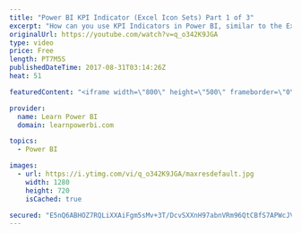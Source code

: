 ```yaml
---
title: "Power BI KPI Indicator (Excel Icon Sets) Part 1 of 3"
excerpt: "How can you use KPI Indicators in Power BI, similar to the Excel Conditional Formatting Icon Sets? In this video I show you the first approach - Using DAX Measures. **SUBSCRIBE to my channel to be notified as soon as new videos go live https://goo.gl/NdfdVH ** ----------------------------------------------------------------------"
originalUrl: https://youtube.com/watch?v=q_o342K9JGA
type: video
price: Free
length: PT7M5S
publishedDateTime: 2017-08-31T03:14:26Z
heat: 51

featuredContent: "<iframe width=\"800\" height=\"500\" frameborder=\"0\" src=\"https://www.youtube.com/embed/q_o342K9JGA\" allow=\"accelerometer; autoplay; encrypted-media; gyroscope; picture-in-picture\" allowfullscreen></iframe>"

provider:
  name: Learn Power BI
  domain: learnpowerbi.com

topics:
  - Power BI

images:
  - url: https://i.ytimg.com/vi/q_o342K9JGA/maxresdefault.jpg
    width: 1280
    height: 720
    isCached: true

secured: "E5nQ6ABHOZ7RQLiXXAiFgm5sMv+3T/DcvSXXnH97abnVRm96QtCBfS7APWcJVlAXpUlh81XOY7oRgqXsASbLNbqliaFVab0qM1/jLmLzd7jRN95viElx4oGJ8pKXGAPScuRCME7nzThVcL/68P822iE/GTb7xtISFsGRIN38hRZwgxrmWM7zOce89e4d/M2T9yik6/B6NR9SpYiTDEsrc5zSoXVHZ8gI2MDO7UR2imcaqkx+4sxJtEVbHn0dlZrXeJOHK96h9bJ73GhJn5ai7KCUlUKvZpQpMWlj+sPQoxXCBwYwChcAGlX+5rDBDTH8CQ2N1sDGzT9tIgSDjN4lqpwQEUkDl4h3VHJXKhh5IrO6tq3n1CrS+6m5FaBr/2WrrmXhJ9PpNsdH7KG3PnYmbEP9kYtmetDIxSJhpwb3API=;9HHVyMknABsML6N+21uoSw=="
---
```


